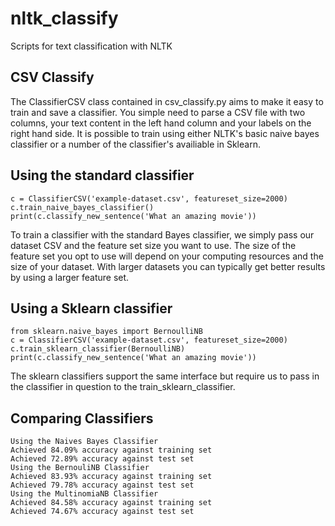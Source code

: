 # nltk_classify
Scripts for text classification with NLTK

## CSV Classify

The ClassifierCSV class contained in csv_classify.py aims to make it easy to train and save a classifier. You simple need to parse a CSV file with two columns, your text content in the left hand column and your labels on the right hand side. It is possible to train using either NLTK's basic naive bayes classifier or a number of the classifier's availiable in Sklearn.

## Using the standard classifier
```python3
c = ClassifierCSV('example-dataset.csv', featureset_size=2000)
c.train_naive_bayes_classifier()
print(c.classify_new_sentence('What an amazing movie'))
```
To train a classifier with the standard Bayes classifier, we simply pass our dataset CSV and the feature set size you want to use. The size of the feature set you opt to use will depend on your computing resources and the size of your dataset. With larger datasets you can typically get better results by using a larger feature set.

## Using a Sklearn classifier
```python3
from sklearn.naive_bayes import BernoulliNB
c = ClassifierCSV('example-dataset.csv', featureset_size=2000)
c.train_sklearn_classifier(BernoulliNB)
print(c.classify_new_sentence('What an amazing movie'))
```
The sklearn classifiers support the same interface but require us to pass in the classifier in question to the train_sklearn_classifier. 

## Comparing Classifiers
```
Using the Naives Bayes Classifier
Achieved 84.09% accuracy against training set  
Achieved 72.89% accuracy against test set
Using the BernouliNB Classifier
Achieved 83.93% accuracy against training set 
Achieved 79.78% accuracy against test set
Using the MultinomiaNB Classifier
Achieved 84.58% accuracy against training set
Achieved 74.67% accuracy against test set
```
